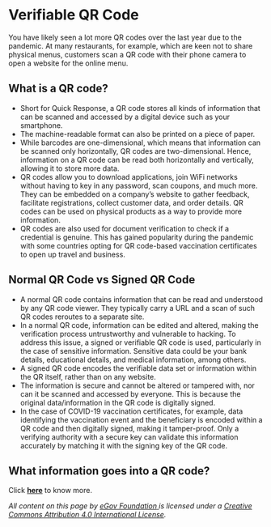 # Verifiable QR Code

You have likely seen a lot more QR codes over the last year due to the pandemic. At many restaurants, for example, which are keen not to share physical menus, customers scan a QR code with their phone camera to open a website for the online menu.

## **What is a QR code?**

* Short for Quick Response, a QR code stores all kinds of information that can be scanned and accessed by a digital device such as your smartphone.
* The machine-readable format can also be printed on a piece of paper.
* While barcodes are one-dimensional, which means that information can be scanned only horizontally, QR codes are two-dimensional. Hence, information on a QR code can be read both horizontally and vertically, allowing it to store more data.
* QR codes allow you to download applications, join WiFi networks without having to key in any password, scan coupons, and much more. They can be embedded on a company’s website to gather feedback, facilitate registrations, collect customer data, and order details. QR codes can be used on physical products as a way to provide more information.
* QR codes are also used for document verification to check if a credential is genuine. This has gained popularity during the pandemic with some countries opting for QR code-based vaccination certificates to open up travel and business.

## Normal QR Code vs Signed QR Code

* A normal QR code contains information that can be read and understood by any QR code viewer. They typically carry a URL and a scan of such QR codes reroutes to a separate site.
* In a normal QR code, information can be edited and altered, making the verification process untrustworthy and vulnerable to hacking. To address this issue, a signed or verifiable QR code is used, particularly in the case of sensitive information. Sensitive data could be your bank details, educational details, and medical information, among others.
* A signed QR code encodes the verifiable data set or information within the QR itself, rather than on any website.
* The information is secure and cannot be altered or tampered with, nor can it be scanned and accessed by everyone. This is because the original data/information in the QR code is digitally signed.
* In the case of COVID-19 vaccination certificates, for example, data identifying the vaccination event and the beneficiary is encoded within a QR code and then digitally signed, making it tamper-proof. Only a verifying authority with a secure key can validate this information accurately by matching it with the signing key of the QR code.

## What information goes into a QR code?

Click [**here**](../../implementing-divoc/certification-and-verification-component/updating-certificates/what-information-goes-into-a-qr-code.md) to know more.



_All content on this page by_ [_eGov Foundation_ ](https://egov.org.in)_is licensed under a_ [_Creative Commons Attribution 4.0 International License_](http://creativecommons.org/licenses/by/4.0/)_._
